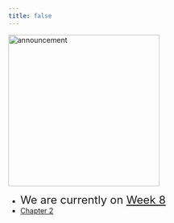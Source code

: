 ```yaml
---
title: false
---
```


<meta http-equiv="refresh" content="600"/>

<img src="https://www.dominicavibes.dm/wp-content/uploads/2016/09/Announcement-Icon.jpg" alt="announcement" height="300">  

- <span style="font-size: 22px;">We are currently on [Week 8](\apcsp\weeks\week8) </span>
- [Chapter 2](/apcsp/curriculum/2)


<!-- # Hello, world!


This is CS50 AP, Harvard University's introduction to the intellectual enterprises of computer science and the art of programming for students in high school, which satisfies the College Board's AP CS Principles curriculum framework.

<iframe width="612" height="344" src="https://www.youtube.com/embed/GAB6Gm7pTTA" title="YouTube video player" frameborder="0" allow="accelerometer; autoplay; clipboard-write; encrypted-media; gyroscope; picture-in-picture" allowfullscreen></iframe>


<img src="https://www.dominicavibes.dm/wp-content/uploads/2016/09/Announcement-Icon.jpg" alt="announcement" height="300"> 

### Your [Summer Assignment](\apcsp\curriculum\summer-assignment) is live now!! -->
